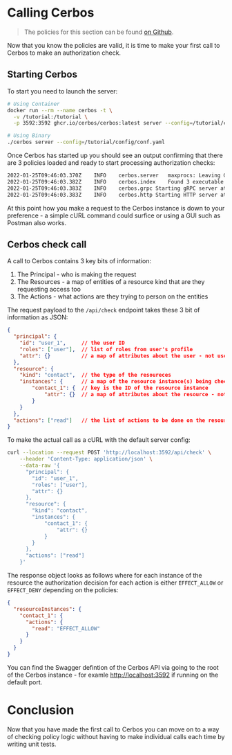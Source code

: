 

# Calling Cerbos

> The policies for this section can be found [on Github](https://github.com/cerbos/tutorial/tree/main/src/04-calling-cerbos/cerbos).

Now that you know the policies are valid, it is time to make your first call to Cerbos to make an authorization check.

## Starting Cerbos
To start you need to launch the server:

```sh
# Using Container
docker run --rm --name cerbos -t \
  -v /tutorial:/tutorial \
  -p 3592:3592 ghcr.io/cerbos/cerbos:latest server --config=/tutorial/config/conf.yaml

# Using Binary
./cerbos server --config=/tutorial/config/conf.yaml
```

Once Cerbos has started up you should see an output confirming that there are 3 policies loaded and ready to start processing authorization checks:

```sh
2022-01-25T09:46:03.370Z	INFO	cerbos.server	maxprocs: Leaving GOMAXPROCS=4: CPU quota undefined
2022-01-25T09:46:03.382Z	INFO	cerbos.index	Found 3 executable policies
2022-01-25T09:46:03.383Z	INFO	cerbos.grpc	Starting gRPC server at :3593
2022-01-25T09:46:03.383Z	INFO	cerbos.http	Starting HTTP server at :3592
````

At this point how you make a request to the Cerbos instance is down to your preference - a simple cURL command could surfice or using a GUI such as Postman also works.


## Cerbos check call

A call to Cerbos contains 3 key bits of information:

1. The Principal - who is making the request
2. The Resources - a map of entities of a resource kind that are they requesting access too
3. The Actions - what actions are they trying to person on the entities

The request payload to the `/api/check` endpoint takes these 3 bit of information as JSON:

```json
{
  "principal": {
    "id": "user_1",     // the user ID
    "roles": ["user"],  // list of roles from user's profile
    "attr": {}          // a map of attributes about the user - not used yet
  },
  "resource": {
    "kind": "contact",  // the type of the resoureces
    "instances": {      // a map of the resource instance(s) being checked
        "contact_1": {  // key is the ID of the resource instance
            "attr": {}  // a map of attributes about the resource - not used yet
        }
    }
  },
  "actions": ["read"]   // the list of actions to be done on the resource
}
```

To make the actual call as a cURL with the default server config:

```sh
curl --location --request POST 'http://localhost:3592/api/check' \
    --header 'Content-Type: application/json' \
    --data-raw '{
      "principal": {
        "id": "user_1",
        "roles": ["user"],
        "attr": {}
      },
      "resource": {
        "kind": "contact",
        "instances": {
            "contact_1": {
                "attr": {}
            }
        }
      },
      "actions": ["read"]
    }'
```

The response object looks as follows where for each instance of the resource the authorization decision for each action is either `EFFECT_ALLOW` or `EFFECT_DENY` depending on the policies:

```json
{
  "resourceInstances": {
    "contact_1": {
      "actions": {
        "read": "EFFECT_ALLOW"
      }
    }
  }
}
```

You can find the Swagger defintion of the Cerbos API via going to the root of the Cerbos instance - for examle [http://localhost:3592](http://localhost:3592) if running on the default port.

# Conclusion

Now that you have made the first call to Cerbos you can move on to a way of checking policy logic without having to make individual calls each time by writing unit tests.